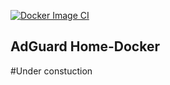 [![Docker Image CI](https://github.com/Dofamin/AdGuardHome-Docker/actions/workflows/docker-image.yml/badge.svg)](https://github.com/Dofamin/AdGuardHome-Docker/actions/workflows/docker-image.yml)
## AdGuard Home-Docker
#Under constuction
